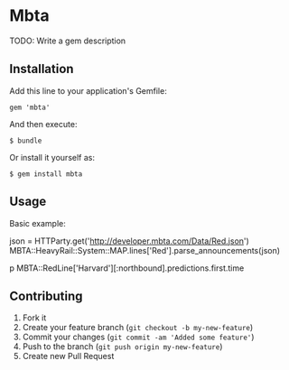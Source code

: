 # Mbta

TODO: Write a gem description

## Installation

Add this line to your application's Gemfile:

    gem 'mbta'

And then execute:

    $ bundle

Or install it yourself as:

    $ gem install mbta

## Usage

Basic example:

json = HTTParty.get('http://developer.mbta.com/Data/Red.json')
MBTA::HeavyRail::System::MAP.lines['Red'].parse_announcements(json)

p MBTA::RedLine['Harvard'][:northbound].predictions.first.time


## Contributing

1. Fork it
2. Create your feature branch (`git checkout -b my-new-feature`)
3. Commit your changes (`git commit -am 'Added some feature'`)
4. Push to the branch (`git push origin my-new-feature`)
5. Create new Pull Request
